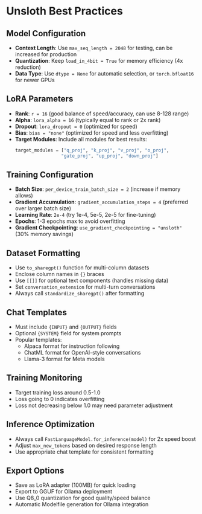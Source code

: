 # Unsloth Best Practices

## Model Configuration
- **Context Length**: Use `max_seq_length = 2048` for testing, can be increased for production
- **Quantization**: Keep `load_in_4bit = True` for memory efficiency (4x reduction)
- **Data Type**: Use `dtype = None` for automatic selection, or `torch.bfloat16` for newer GPUs

## LoRA Parameters
- **Rank**: `r = 16` (good balance of speed/accuracy, can use 8-128 range)
- **Alpha**: `lora_alpha = 16` (typically equal to rank or 2x rank)
- **Dropout**: `lora_dropout = 0` (optimized for speed)
- **Bias**: `bias = "none"` (optimized for speed and less overfitting)
- **Target Modules**: Include all modules for best results:
  ```python
  target_modules = ["q_proj", "k_proj", "v_proj", "o_proj", 
                   "gate_proj", "up_proj", "down_proj"]
  ```

## Training Configuration
- **Batch Size**: `per_device_train_batch_size = 2` (increase if memory allows)
- **Gradient Accumulation**: `gradient_accumulation_steps = 4` (preferred over larger batch size)
- **Learning Rate**: `2e-4` (try 1e-4, 5e-5, 2e-5 for fine-tuning)
- **Epochs**: 1-3 epochs max to avoid overfitting
- **Gradient Checkpointing**: `use_gradient_checkpointing = "unsloth"` (30% memory savings)

## Dataset Formatting
- Use `to_sharegpt()` function for multi-column datasets
- Enclose column names in `{}` braces
- Use `[[]]` for optional text components (handles missing data)
- Set `conversation_extension` for multi-turn conversations
- Always call `standardize_sharegpt()` after formatting

## Chat Templates
- Must include `{INPUT}` and `{OUTPUT}` fields
- Optional `{SYSTEM}` field for system prompts
- Popular templates:
  - Alpaca format for instruction following
  - ChatML format for OpenAI-style conversations
  - Llama-3 format for Meta models

## Training Monitoring
- Target training loss around 0.5-1.0
- Loss going to 0 indicates overfitting
- Loss not decreasing below 1.0 may need parameter adjustment

## Inference Optimization
- Always call `FastLanguageModel.for_inference(model)` for 2x speed boost
- Adjust `max_new_tokens` based on desired response length
- Use appropriate chat template for consistent formatting

## Export Options
- Save as LoRA adapter (100MB) for quick loading
- Export to GGUF for Ollama deployment
- Use Q8_0 quantization for good quality/speed balance
- Automatic Modelfile generation for Ollama integration